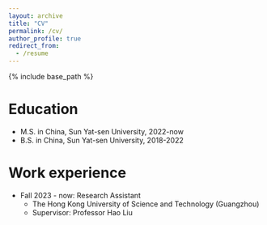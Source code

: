 ```yaml
---
layout: archive
title: "CV"
permalink: /cv/
author_profile: true
redirect_from:
  - /resume
---
```


{% include base_path %}

Education
======
* M.S. in China, Sun Yat-sen University, 2022-now
* B.S. in China, Sun Yat-sen University, 2018-2022

Work experience
======
* Fall 2023 - now: Research Assistant
  * The Hong Kong University of Science and Technology (Guangzhou)
  * Supervisor: Professor Hao Liu
  
  
